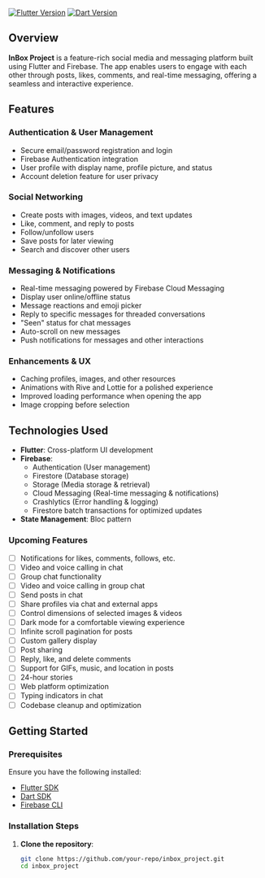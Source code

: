 [![Flutter Version](https://img.shields.io/badge/Flutter-v3.24.5-blue)](https://flutter.dev/)
[![Dart Version](https://img.shields.io/badge/Dart-v3.5.4-blue)](https://dart.dev/)

## Overview

**InBox Project** is a feature-rich social media and messaging platform built using Flutter and Firebase. The app enables users to engage with each other through posts, likes, comments, and real-time messaging, offering a seamless and interactive experience.

## Features

### Authentication & User Management
- Secure email/password registration and login
- Firebase Authentication integration
- User profile with display name, profile picture, and status
- Account deletion feature for user privacy

### Social Networking
- Create posts with images, videos, and text updates
- Like, comment, and reply to posts
- Follow/unfollow users
- Save posts for later viewing
- Search and discover other users

### Messaging & Notifications
- Real-time messaging powered by Firebase Cloud Messaging
- Display user online/offline status
- Message reactions and emoji picker
- Reply to specific messages for threaded conversations
- "Seen" status for chat messages
- Auto-scroll on new messages
- Push notifications for messages and other interactions

### Enhancements & UX
- Caching profiles, images, and other resources
- Animations with Rive and Lottie for a polished experience
- Improved loading performance when opening the app
- Image cropping before selection

## Technologies Used

- **Flutter**: Cross-platform UI development
- **Firebase**:
  - Authentication (User management)
  - Firestore (Database storage)
  - Storage (Media storage & retrieval)
  - Cloud Messaging (Real-time messaging & notifications)
  - Crashlytics (Error handling & logging)
  - Firestore batch transactions for optimized updates
- **State Management**: Bloc pattern


### Upcoming Features
- [ ] Notifications for likes, comments, follows, etc.
- [ ] Video and voice calling in chat
- [ ] Group chat functionality
- [ ] Video and voice calling in group chat
- [ ] Send posts in chat
- [ ] Share profiles via chat and external apps
- [ ] Control dimensions of selected images & videos
- [ ] Dark mode for a comfortable viewing experience
- [ ] Infinite scroll pagination for posts
- [ ] Custom gallery display
- [ ] Post sharing
- [ ] Reply, like, and delete comments
- [ ] Support for GIFs, music, and location in posts
- [ ] 24-hour stories
- [ ] Web platform optimization
- [ ] Typing indicators in chat
- [ ] Codebase cleanup and optimization

## Getting Started

### Prerequisites
Ensure you have the following installed:
- [Flutter SDK](https://flutter.dev/docs/get-started/install)
- [Dart SDK](https://dart.dev/get-dart)
- [Firebase CLI](https://firebase.google.com/docs/cli)

### Installation Steps
1. **Clone the repository**:
   ```bash
   git clone https://github.com/your-repo/inbox_project.git
   cd inbox_project
